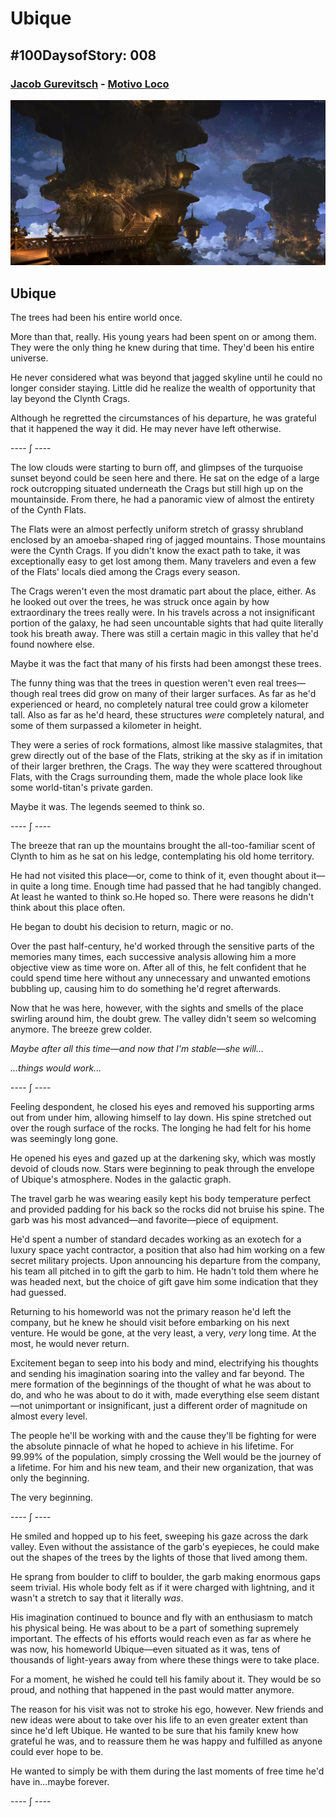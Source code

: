 # Ubique

## #100DaysofStory: 008

### [Jacob Gurevitsch](https://jacobgurevitsch.bandcamp.com/) - [Motivo Loco](https://youtu.be/oCgbr6KelgY)

![Visual Inspiration by Lok Du](ubique.jpg)

## Ubique

The trees had been his entire world once.

More than that, really. His young years had been spent on or among them. They were the only thing he knew during that time. They'd been his entire universe.

He never considered what was beyond that jagged skyline until he could no longer consider staying. Little did he realize the wealth of opportunity that lay beyond the Clynth Crags.

Although he regretted the circumstances of his departure, he was grateful that it happened the way it did. He may never have left otherwise.

---- ∫ ----

The low clouds were starting to burn off, and glimpses of the turquoise sunset beyond could be seen here and there. He sat on the edge of a large rock outcropping situated underneath the Crags but still high up on the mountainside. From there, he had a panoramic view of almost the entirety of the Cynth Flats.

The Flats were an almost perfectly uniform stretch of grassy shrubland enclosed by an amoeba-shaped ring of jagged mountains. Those mountains were the Cynth Crags. If you didn't know the exact path to take, it was exceptionally easy to get lost among them. Many travelers and even a few of the Flats' locals died among the Crags every season.

The Crags weren't even the most dramatic part about the place, either. As he looked out over the trees, he was struck once again by how extraordinary the trees really were. In his travels across a not insignificant portion of the galaxy, he had seen uncountable sights that had quite literally took his breath away. There was still a certain magic in this valley that he'd found nowhere else.

Maybe it was the fact that many of his firsts had been amongst these trees.

The funny thing was that the trees in question weren't even real trees—though real trees did grow on many of their larger surfaces. As far as he'd experienced or heard, no completely natural tree could grow a kilometer tall. Also as far as he'd heard, these structures _were_ completely natural, and some of them surpassed a kilometer in height.

They were a series of rock formations, almost like massive stalagmites, that grew directly out of the base of the Flats, striking at the sky as if in imitation of their larger brethren, the Crags. The way they were scattered throughout Flats, with the Crags surrounding them, made the whole place look like some world-titan's private garden.

Maybe it was. The legends seemed to think so.

---- ∫ ----

The breeze that ran up the mountains brought the all-too-familiar scent of Clynth to him as he sat on his ledge, contemplating his old home territory.

He had not visited this place—or, come to think of it, even thought about it—in quite a long time. Enough time had passed that he had tangibly changed. At least he wanted to think so.He hoped so. There were reasons he didn't think about this place often.

He began to doubt his decision to return, magic or no.

Over the past half-century, he'd worked through the sensitive parts of the memories many times, each successive analysis allowing him a more objective view as time wore on. After all of this, he felt confident that he could spend time here without any unnecessary and unwanted emotions bubbling up, causing him to do something he'd regret afterwards.

Now that he was here, however, with the sights and smells of the place swirling around him, the doubt grew. The valley didn't seem so welcoming anymore. The breeze grew colder.

_Maybe after all this time—and now that I'm stable—she will..._

_...things would work..._

---- ∫ ----

Feeling despondent, he closed his eyes and removed his supporting arms out from under him, allowing himself to lay down. His spine stretched out over the rough surface of the rocks. The longing he had felt for his home was seemingly long gone.

He opened his eyes and gazed up at the darkening sky, which was mostly devoid of clouds now. Stars were beginning to peak through the envelope of Ubique's atmosphere. Nodes in the galactic graph.

The travel garb he was wearing easily kept his body temperature perfect and provided padding for his back so the rocks did not bruise his spine. The garb was his most advanced—and favorite—piece of equipment.

He'd spent a number of standard decades working as an exotech for a luxury space yacht contractor, a position that also had him working on a few secret military projects. Upon announcing his departure from the company, his team all pitched in to gift the garb to him. He hadn't told them where he was headed next, but the choice of gift gave him some indication that they had guessed.

Returning to his homeworld was not the primary reason he'd left the company, but he knew he should visit before embarking on his next venture. He would be gone, at the very least, a very, _very_ long time. At the most, he would never return.

Excitement began to seep into his body and mind, electrifying his thoughts and sending his imagination soaring into the valley and far beyond. The mere formation of the beginnings of the thought of what he was about to do, and who he was about to do it with, made everything else seem distant—not unimportant or insignificant, just a different order of magnitude on almost every level.

The people he'll be working with and the cause they'll be fighting for were the absolute pinnacle of what he hoped to achieve in his lifetime. For 99.99% of the population, simply crossing the Well would be the journey of a lifetime. For him and his new team, and their new organization, that was only the beginning.

The very beginning.

---- ∫ ----

He smiled and hopped up to his feet, sweeping his gaze across the dark valley. Even without the assistance of the garb's eyepieces, he could make out the shapes of the trees by the lights of those that lived among them.

He sprang from boulder to cliff to boulder, the garb making enormous gaps seem trivial.  His whole body felt as if it were charged with lightning, and it wasn't a stretch to say that it literally _was_.

His imagination continued to bounce and fly with an enthusiasm to match his physical being. He was about to be a part of something supremely important. The effects of his efforts would reach even as far as where he was now, his homeworld Ubique—even situated as it was, tens of thousands of light-years away from where these things were to take place.

For a moment, he wished he could tell his family about it. They would be so proud, and nothing that happened in the past would matter anymore.

The reason for his visit was not to stroke his ego, however. New friends and new ideas were about to take over his life to an even greater extent than since he'd left Ubique. He wanted to be sure that his family knew how grateful he was, and to reassure them he was happy and fulfilled as anyone could ever hope to be.

He wanted to simply be with them during the last moments of free time he'd have in...maybe forever.

---- ∫ ----
